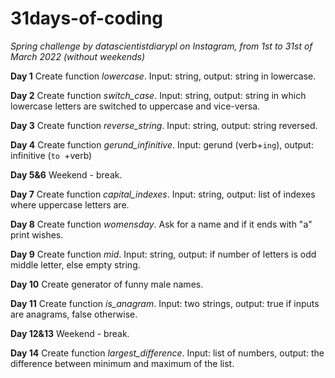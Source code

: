 # 31days-of-coding
*Spring challenge by datascientistdiarypl on Instagram, from 1st to 31st of March 2022 (without weekends)*

**Day 1**
Create function *lowercase*. Input: string, output: string in lowercase. 

**Day 2**
Create function *switch_case*. Input: string, output: string in which lowercase letters are switched to uppercase and vice-versa. 

**Day 3**
Create function *reverse_string*. Input: string, output: string reversed.

**Day 4**
Create function *gerund_infinitive*. Input: gerund (verb+`ing`), output: infinitive (`to `+verb)

**Day 5&6**
Weekend - break.

**Day 7**
Create function *capital_indexes*. Input: string, output: list of indexes where uppercase letters are.

**Day 8**
Create function *womensday*. Ask for a name and if it ends with "a" print wishes.

**Day 9**
Create function *mid*. Input: string, output: if number of letters is odd middle letter, else empty string.

**Day 10**
Create generator of funny male names.

**Day 11**
Create function *is_anagram*. Input: two strings, output: true if inputs are anagrams, false otherwise.

**Day 12&13**
Weekend - break.

**Day 14**
Create function *largest_difference*. Input: list of numbers, output: the difference between minimum and maximum of the list.
